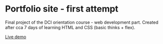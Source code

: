 # Portfolio site - first attempt

Final project of the DCI orientation course - web development part. Created after cca 7 days of learning HTML and CSS (basic thinks + flex).

[Live demo](https://alice-rez.github.io/Portfolio-site/)

